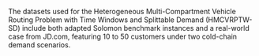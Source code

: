 The datasets used for the Heterogeneous Multi-Compartment Vehicle Routing Problem with Time Windows and Splittable Demand (HMCVRPTW-SD) include both adapted Solomon benchmark instances and a real-world case from JD.com, featuring 10 to 50 customers under two cold-chain demand scenarios.
